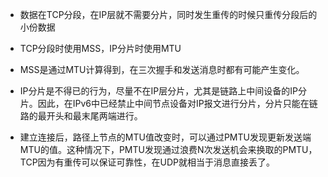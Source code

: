 - 数据在TCP分段，在IP层就不需要分片，同时发生重传的时候只重传分段后的小份数据

- TCP分段时使用MSS，IP分片时使用MTU

- MSS是通过MTU计算得到，在三次握手和发送消息时都有可能产生变化。

- IP分片是不得已的行为，尽量不在IP层分片，尤其是链路上中间设备的IP分片。因此，在IPv6中已经禁止中间节点设备对IP报文进行分片，分片只能在链路的最开头和最末尾两端进行。

- 建立连接后，路径上节点的MTU值改变时，可以通过PMTU发现更新发送端MTU的值。这种情况下，PMTU发现通过浪费N次发送机会来换取的PMTU，TCP因为有重传可以保证可靠性，在UDP就相当于消息直接丢了。
